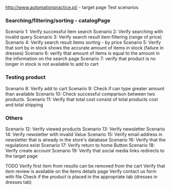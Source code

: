 http://www.automationpractice.pl/ - target page
Test scenarios
### Searching/filtering/sorting - catalogPage
Scenario 1: Verify successful item search 
Scenario 2: Verify searching with invalid query
Scenario 3: Verify search result item filtering (range of price)
Scenario 4: Verify search result items sorting - by price
Scenario 5: Verify that sort by in stock shows the accurate amount of items in stock (failure in dresses)
Scenario 6: verify that amount of items is equal to the amount in the information on the search page
Scenario 7: verify that product is no longer in stock is not available to add to cart
### Testing product
Scenario 8: Verify add to cart
Scenario 9: Check if can type greater amount than available
Scenario 10: Check successful comparison between two products.
Scenario 11: Verify that total cost consist of total products cost and total shipping
### Others
Scenario 12: Verify viewed products
Scenario 13: Verify newsletter
Scenario 14: Verify newsletter with invalid Value
Scenario 15: Verify email address in newsletter that is already in the store's database
Scenario 16: Verify that the regulations exist
Scenario 17: Verify return to home Button
Scenario 18: Verify create account
Scenario 19: Verify that social media links redirects to the target page


TODO 
Verify first item from results can be removed from the cart
Verify that item review is available on the items details page
Verify contact us form with file
Check if the product is placed in the appropriate tab (dresses in dresses tab)